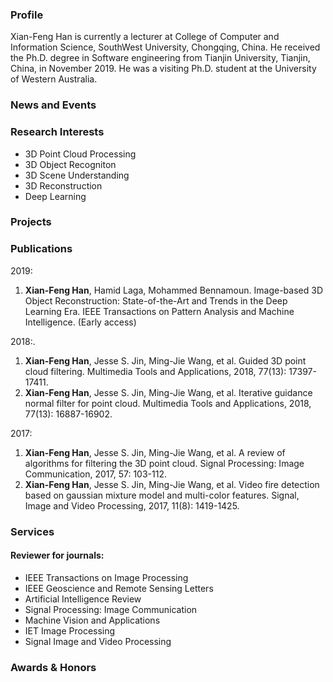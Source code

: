 ### Profile
Xian-Feng Han is currently a lecturer at College of Computer and Information Science, SouthWest University, Chongqing, China. He received the Ph.D. degree in Software engineering from Tianjin University, Tianjin, China, in November 2019. He was a visiting Ph.D. student at the University of Western Australia. 

### News and Events

### Research Interests
- 3D Point Cloud Processing
- 3D Object Recogniton
- 3D Scene Understanding
- 3D Reconstruction
- Deep Learning

### Projects

### Publications
2019:
1. **Xian-Feng Han**, Hamid Laga, Mohammed Bennamoun. Image-based 3D Object Reconstruction: State-of-the-Art and Trends in the Deep Learning Era. IEEE Transactions on Pattern Analysis and Machine Intelligence. (Early access) 

2018:.
1. **Xian-Feng Han**, Jesse S. Jin, Ming-Jie Wang, et al. Guided 3D point cloud filtering. Multimedia Tools and Applications, 2018, 77(13): 17397-17411.
2. **Xian-Feng Han**, Jesse S. Jin, Ming-Jie Wang, et al. Iterative guidance normal filter for point cloud. Multimedia Tools and Applications, 2018, 77(13): 16887-16902.

2017:
1.  **Xian-Feng Han**, Jesse S. Jin, Ming-Jie Wang, et al. A review of algorithms for filtering the 3D point cloud. Signal Processing: Image Communication, 2017, 57: 103-112.
2. **Xian-Feng Han**, Jesse S. Jin, Ming-Jie Wang, et al. Video fire detection based on gaussian mixture model and multi-color features. Signal, Image and Video Processing, 2017, 11(8): 1419-1425.

### Services

#### Reviewer for journals:
- IEEE Transactions on Image Processing
- IEEE Geoscience and Remote Sensing Letters
- Artificial Intelligence Review
- Signal Processing: Image Communication
- Machine Vision and Applications
- IET Image Processing
- Signal Image and Video Processing

### Awards & Honors
